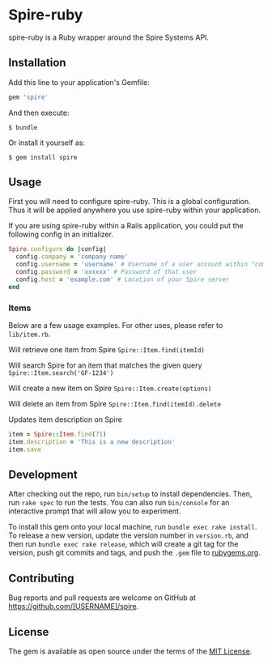 # Spire-ruby
spire-ruby is a Ruby wrapper around the Spire Systems API.

## Installation

Add this line to your application's Gemfile:

```ruby
gem 'spire'
```

And then execute:

    $ bundle

Or install it yourself as:

    $ gem install spire

## Usage

First you will need to configure spire-ruby. This is a global configuration. Thus it will be applied anywhere you use spire-ruby within
your application.

If you are using spire-ruby within a Rails application, you could put the following config in an initializer.

```ruby
Spire.configure do |config|
  config.company = 'company name'
  config.username = 'username' # Username of a user account within "company name"
  config.password = 'xxxxxx' # Password of that user
  config.host = 'example.com' # Location of your Spire server
end
```

### Items
Below are a few usage examples. For other uses, please refer to `lib/item.rb`.

Will retrieve one item from Spire
`Spire::Item.find(itemId)`

Will search Spire for an item that matches the given query
`Spire::Item.search('GF-1234')`

Will create a new item on Spire
`Spire::Item.create(options)`

Will delete an item from Spire
`Spire::Item.find(itemId).delete`

Updates item description on Spire
```ruby
item = Spire::Item.find(71)
item.description = 'This is a new description'
item.save
```

## Development

After checking out the repo, run `bin/setup` to install dependencies. Then, run `rake spec` to run the tests. You can also run `bin/console` for an interactive prompt that will allow you to experiment.

To install this gem onto your local machine, run `bundle exec rake install`. To release a new version, update the version number in `version.rb`, and then run `bundle exec rake release`, which will create a git tag for the version, push git commits and tags, and push the `.gem` file to [rubygems.org](https://rubygems.org).

## Contributing

Bug reports and pull requests are welcome on GitHub at https://github.com/[USERNAME]/spire.

## License

The gem is available as open source under the terms of the [MIT License](https://opensource.org/licenses/MIT).
